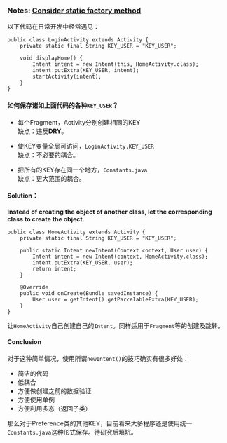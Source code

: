 ### Notes: [Consider static factory method](https://medium.com/@orhanobut/consider-static-factory-method-8c0d4eaa5e73)
以下代码在日常开发中经常遇见：

```
public class LoginActivity extends Activity {
    private static final String KEY_USER = "KEY_USER";

    void displayHome() {
        Intent intent = new Intent(this, HomeActivity.class);
        intent.putExtra(KEY_USER, intent);
        startActivity(intent);
    }
}
```

#### 如何保存诸如上面代码的各种`KEY_USER`？  

* 每个Fragment，Activity分别创建相同的KEY  
缺点：违反**DRY**。

* 使KEY变量全局可访问，`LoginActivity.KEY_USER`  
缺点：不必要的耦合。

* 把所有的KEY存在同一个地方，`Constants.java`  
缺点：更大范围的耦合。

#### Solution：  
**Instead of creating the object of another class, let the corresponding class to create the object.**

```
public class HomeActivity extends Activity {
    private static final String KEY_USER = "KEY_USER";

    public static Intent newIntent(Context context, User user) {
        Intent intent = new Intent(context, HomeActivity.class);
        intent.putExtra(KEY_USER, user);
        return intent;
    }

    @Override
    public void onCreate(Bundle savedInstance) {
        User user = getIntent().getParcelableExtra(KEY_USER);
    }
}
```

让`HomeActivity`自己创建自己的`Intent`。同样适用于`Fragment`等的创建及跳转。

#### Conclusion
对于这种简单情况，使用所谓`newIntent()`的技巧确实有很多好处：

* 简洁的代码
* 低耦合
* 方便做创建之前的数据验证
* 方便使用单例
* 方便利用多态（返回子类）

那么对于Preference类的其他KEY，目前看来大多程序还是使用统一`Constants.java`这种形式保存。待研究后填坑。